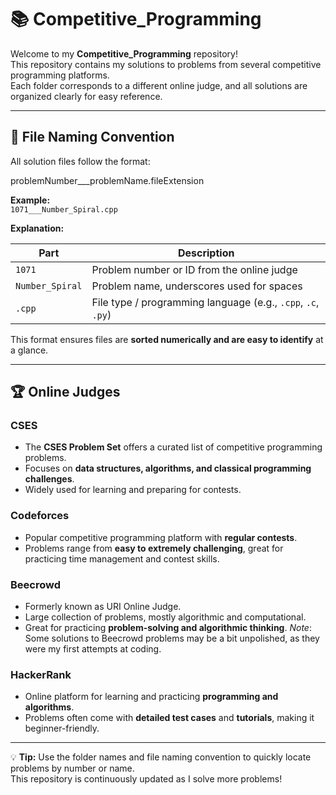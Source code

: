# 📚 Competitive_Programming

Welcome to my **Competitive_Programming** repository!  
This repository contains my solutions to problems from several competitive programming platforms.  
Each folder corresponds to a different online judge, and all solutions are organized clearly for easy reference. 

---

## 📄 File Naming Convention

All solution files follow the format:

problemNumber___problemName.fileExtension

**Example:**  
`1071___Number_Spiral.cpp`

**Explanation:**

| Part                    | Description                                                      |
|-------------------------|------------------------------------------------------------------|
| `1071`                  | Problem number or ID from the online judge                       |
| `Number_Spiral`         | Problem name, underscores used for spaces                        |
| `.cpp`                  | File type / programming language (e.g., `.cpp`, `.c`, `.py`)     |

This format ensures files are **sorted numerically and are easy to identify** at a glance.

---

## 🏆 Online Judges 

### **CSES**
- The **CSES Problem Set** offers a curated list of competitive programming problems.  
- Focuses on **data structures, algorithms, and classical programming challenges**.  
- Widely used for learning and preparing for contests.

### **Codeforces**
- Popular competitive programming platform with **regular contests**.  
- Problems range from **easy to extremely challenging**, great for practicing time management and contest skills.

### **Beecrowd**
- Formerly known as URI Online Judge.  
- Large collection of problems, mostly algorithmic and computational.  
- Great for practicing **problem-solving and algorithmic thinking**.
*Note*: Some solutions to Beecrowd problems may be a bit unpolished, as they were my first attempts at coding. 

### **HackerRank**
- Online platform for learning and practicing **programming and algorithms**.  
- Problems often come with **detailed test cases** and **tutorials**, making it beginner-friendly.  

---

💡 **Tip:** Use the folder names and file naming convention to quickly locate problems by number or name.  
This repository is continuously updated as I solve more problems!
